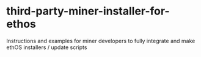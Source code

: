# third-party-miner-installer-for-ethos
Instructions and examples for miner developers to fully integrate and make ethOS installers / update scripts
